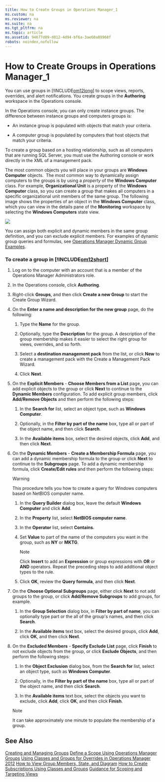 ```yaml
---
title: How to Create Groups in Operations Manager_1
ms.custom: na
ms.reviewer: na
ms.suite: na
ms.tgt_pltfrm: na
ms.topic: article
ms.assetid: 94677d89-d012-4d94-bf6a-3ae60a89968f
robots: noindex,nofollow
---
```

# How to Create Groups in Operations Manager_1
You can use groups in [!INCLUDE[om12long](../Token/om12long_md.md)] to scope views, reports, overrides, and alert notifications. You create groups in the **Authoring** workspace in the Operations console.

In the Operations console, you can only create instance groups. The difference between instance groups and computers groups is:

-   An instance group is populated with objects that match your criteria.

-   A computer group is populated by computers that host objects that match your criteria.

To create a group based on a hosting relationship, such as all computers that are running SQL Server, you must use the Authoring console or work directly in the XML of a management pack.

The most common objects you will place in your groups are **Windows Computer** objects.  The most common way to dynamically assign computers to the groups is by using a *property* of the **Windows Computer** class. For example, **Organizational Unit** is a property of the **Windows Computer** class, so you can create a group that makes all computers in a specific organizational unit members of the same group. The following image shows the properties of an object in the **Windows Computer** class, which you can view in the details pane of the **Monitoring** workspace by selecting the **Windows Computers** state view.

![](../Image/WindowsComputerProperties.gif)

You can assign both explicit and dynamic members in the same group definition, and you can exclude explicit members. For examples of dynamic group queries and formulas, see [Operations Manager Dynamic Group Examples](http://go.microsoft.com/fwlink/p/?LinkId=242241).

### To create a group in [!INCLUDE[om12short](../Token/om12short_md.md)]

1.  Log on to the computer with an account that is a member of the Operations Manager Administrators role.

2.  In the Operations console, click **Authoring**.

3.  Right\-click **Groups**, and then click **Create a new Group** to start the Create Group Wizard.

4.  On the **Enter a name and description for the new group** page, do the following:

    1.  Type the **Name** for the group.

    2.  Optionally, type the **Description** for the group. A description of the group membership makes it easier to select the right group for views, overrides, and so forth.

    3.  Select a **destination management pack** from the list, or click **New** to create a management pack with the Create a Management Pack Wizard.

    4.  Click **Next**.

5.  On the **Explicit Members** \- **Choose Members from a List**  page, you can add explicit objects to the group or click **Next** to continue to the **Dynamic Members** configuration. To add explicit group members, click **Add\/Remove Objects** and then perform the following steps:

    1.  In the **Search for** list, select an object type, such as **Windows Computer**.

    2.  Optionally, in the **Filter by part of the name** box, type all or part of the object name, and then click **Search**.

    3.  In the **Available items** box, select the desired objects, click **Add**, and then click **Next**.

6.  On the **Dynamic Members** \- **Create a Membership Formula** page, you can add a dynamic membership formula to the group or click **Next** to continue to the **Subgroups** page. To add a dynamic membership formula, click **Create\/Edit rules** and then perform the following steps:

    > [!WARNING]
    > This procedure tells you how to create a query for Windows computers based on NetBIOS computer name.

    1.  In the **Query Builder** dialog box, leave the default **Windows Computer** and click **Add**.

    2.  In the **Property** list, select **NetBIOS computer name**.

    3.  In the **Operator** list, select **Contains**.

    4.  Set **Value** to part of the name of the computers you want in the group, such as **NY** or **MKTG**.

        > [!NOTE]
        > Click **Insert** to add an **Expression** or group expressions with **OR** or **AND** operators. Repeat the preceding steps to add additional object types to the rule.

    5.  Click **OK**, review the **Query formula**, and then click **Next**.

7.  On the **Choose Optional Subgroups** page, either click **Next** to not add groups to the group, or click **Add\/Remove Subgroups** to add groups, for example.

    1.  In the **Group Selection** dialog box, in **Filter by part of name**, you can optionally type part or the all of the group's names, and then click **Search**.

    2.  In the **Available items** text box, select the desired groups, click **Add**, click **OK**, and then click **Next**.

8.  On the **Excluded Members** \- **Specify Exclude List** page, click **Finish** to not exclude objects from the group, or click **Exclude Objects**, and then perform the following steps:

    1.  In the **Object Exclusion** dialog box, from the **Search for** list, select an object type, such as **Windows Computer**.

    2.  Optionally, in the **Filter by part of the name** box, type all or part of the object name, and then click **Search**.

    3.  In the **Available items** text box, select the objects you want to exclude, click **Add**, click **OK**, and then click **Finish**.

    > [!NOTE]
    > It can take approximately one minute to populate the membership of a group.

## See Also
[Creating and Managing Groups](assetId:///a5702352-bcaa-4a89-85ca-78fff15019e2)
[Define a Scope Using Operations Manager Groups](assetId:///32270078-3534-47a2-a382-81f24bd7979f)
[Using Classes and Groups for Overrides in Operations Manager 2012](assetId:///65b166bc-2e18-41f3-8062-ca3f8e8b412b)
[How to View Group Members, State, and Diagram](assetId:///02119d3c-250d-46ed-80be-3609dfa832a8)
[How to Create Subscriptions Using Classes and Groups](assetId:///8b93ee35-4d7b-4242-ad7f-17e4e8302af6)
[Guidance for Scoping and Targeting Views](assetId:///32c6092a-6e1d-4bed-8b54-c3ddc49f53d8)

